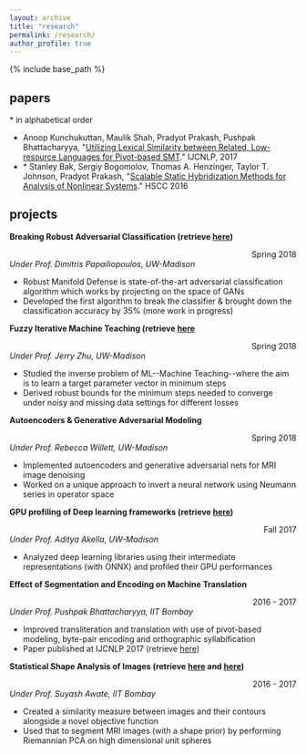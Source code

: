 ```yaml
---
layout: archive
title: "research"
permalink: /research/
author_profile: true
---
```


{% include base_path %}

## papers

\* in alphabetical order

- Anoop Kunchukuttan, Maulik Shah, Pradyot Prakash, Pushpak Bhattacharyya, "[Utilizing Lexical Similarity between Related, Low-resource Languages for Pivot-based SMT](http://aclweb.org/anthology/I17-2048)." IJCNLP, 2017
- \* Stanley Bak, Sergiy Bogomolov, Thomas A. Henzinger, Taylor T. Johnson, Pradyot Prakash, "[Scalable Static Hybridization Methods for Analysis of Nonlinear Systems](http://stanleybak.com/papers/bak2016hscc.pdf)." HSCC 2016 

## projects

**Breaking Robust Adversarial Classification (retrieve [here](/files/CS838ProjectReport.pdf))** <div style="text-align: right">Spring 2018</div>
_Under Prof. Dimitris Papailiopoulos, UW-Madison_
* Robust Manifold Defense is state-of-the-art adversarial classification algorithm which works by projecting on the space of GANs
* Developed the first algorithm to break the classifier & brought down the classification accuracy by 35% (more work in progress)

**Fuzzy Iterative Machine Teaching (retrieve [here](/files/CS861ProjectReport.pdf)** <div style="text-align: right">Spring 2018</div>
_Under Prof. Jerry Zhu, UW-Madison_
* Studied the inverse problem of ML--Machine Teaching--where the aim is to learn a target parameter vector in minimum steps
* Derived robust bounds for the minimum steps needed to converge under noisy and missing data settings for different losses

**Autoencoders & Generative Adversarial Modeling** <div style="text-align: right">Spring 2018</div>
_Under Prof. Rebecca Willett, UW-Madison_
* Implemented autoencoders and generative adversarial nets for MRI image denoising
* Worked on a unique approach to invert a neural network using Neumann series in operator space

**GPU profiling of Deep learning frameworks (retrieve [here](/files/cs744_project_poster.pptx))** <div style="text-align: right">Fall 2017</div>
_Under Prof. Aditya Akella, UW-Madison_
* Analyzed deep learning libraries using their intermediate representations (with ONNX) and profiled their GPU performances

**Effect of Segmentation and Encoding on Machine Translation** <div style="text-align: right">2016 - 2017</div>
_Under Prof. Pushpak Bhattacharyya, IIT Bombay_
* Improved transliteration and translation with use of pivot-based modeling, byte-pair encoding and orthographic syllabification
* Paper published at IJCNLP 2017 (retrieve [here](http://aclweb.org/anthology/I17-2048))

**Statistical Shape Analysis of Images (retrieve [here](/files/UndergradThesis1.pdf) and [here](/files/UndergradThesis2.pdf))** <div style="text-align: right">2016 - 2017</div>
_Under Prof. Suyash Awate, IIT Bombay_
* Created a similarity measure between images and their contours alongside a novel objective function
* Used that to segment MRI images (with a shape prior) by performing Riemannian PCA on high dimensional unit spheres
